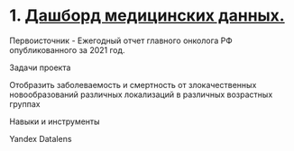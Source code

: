 
# 1. [Дашборд медицинских данных.](https://datalens.yandex.ru/u7aqgjzr4a12j-zabolevaemost-i-smertnost-2021?tab=a7)

Первоисточник -  Ежегодный отчет главного онколога РФ опубликованного за 2021 год.

Задачи проекта

Отобразить заболеваемость и смертность от злокачественных новообразований различных локализаций в различных возрастных группах

Навыки и инструменты

Yandex Datalens
